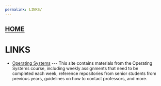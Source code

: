 ```yaml
---
permalink: LINKS/
---
```


## [HOME](../)

# **LINKS**

* [Operating Systems](https://os.vlsm.org/)
  --- This site contains materials from the Operating Systems course, including weekly assignments that need to be completed each week, reference repositories from senior students from previous years, guidelines on how to contact professors, and more.
